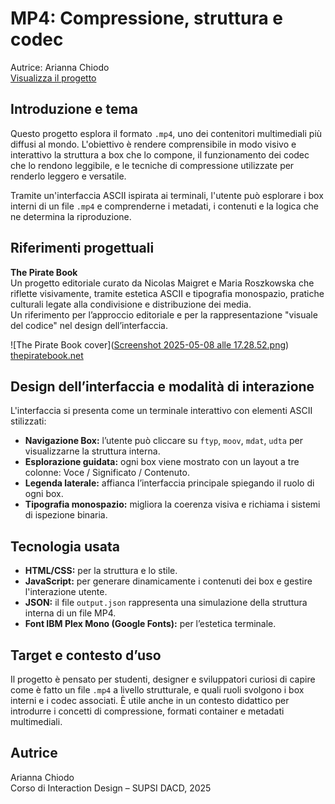 # MP4: Compressione, struttura e codec  
Autrice: Arianna Chiodo  
[Visualizza il progetto](https://tuosito.github.io/percorso/progetto)

## Introduzione e tema

Questo progetto esplora il formato `.mp4`, uno dei contenitori multimediali più diffusi al mondo. L'obiettivo è rendere comprensibile in modo visivo e interattivo la struttura a box che lo compone, il funzionamento dei codec che lo rendono leggibile, e le tecniche di compressione utilizzate per renderlo leggero e versatile.  

Tramite un'interfaccia ASCII ispirata ai terminali, l'utente può esplorare i box interni di un file `.mp4` e comprenderne i metadati, i contenuti e la logica che ne determina la riproduzione.

## Riferimenti progettuali

**The Pirate Book**  
Un progetto editoriale curato da Nicolas Maigret e Maria Roszkowska che riflette visivamente, tramite estetica ASCII e tipografia monospazio, pratiche culturali legate alla condivisione e distribuzione dei media.  
Un riferimento per l’approccio editoriale e per la rappresentazione "visuale del codice" nel design dell’interfaccia.

![The Pirate Book cover]([Screenshot 2025-05-08 alle 17.28.52.png](https://disnovation.org/img/TPB_cover.png))
[thepiratebook.net](https://thepiratebook.net)


## Design dell’interfaccia e modalità di interazione

L'interfaccia si presenta come un terminale interattivo con elementi ASCII stilizzati:

- **Navigazione Box:** l’utente può cliccare su `ftyp`, `moov`, `mdat`, `udta` per visualizzarne la struttura interna.  
- **Esplorazione guidata:** ogni box viene mostrato con un layout a tre colonne: Voce / Significato / Contenuto.  
- **Legenda laterale:** affianca l’interfaccia principale spiegando il ruolo di ogni box.  
- **Tipografia monospazio:** migliora la coerenza visiva e richiama i sistemi di ispezione binaria.

## Tecnologia usata

- **HTML/CSS:** per la struttura e lo stile.
- **JavaScript:** per generare dinamicamente i contenuti dei box e gestire l'interazione utente.
- **JSON:** il file `output.json` rappresenta una simulazione della struttura interna di un file MP4.
- **Font IBM Plex Mono (Google Fonts):** per l’estetica terminale.

## Target e contesto d’uso

Il progetto è pensato per studenti, designer e sviluppatori curiosi di capire come è fatto un file `.mp4` a livello strutturale, e quali ruoli svolgono i box interni e i codec associati. È utile anche in un contesto didattico per introdurre i concetti di compressione, formati container e metadati multimediali.

## Autrice

Arianna Chiodo  
Corso di Interaction Design – SUPSI DACD, 2025  
